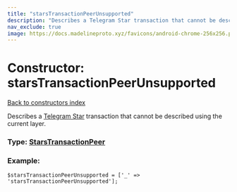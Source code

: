 ```yaml
---
title: "starsTransactionPeerUnsupported"
description: "Describes a Telegram Star transaction that cannot be described using the current layer."
nav_exclude: true
image: https://docs.madelineproto.xyz/favicons/android-chrome-256x256.png
---
```

# Constructor: starsTransactionPeerUnsupported  
[Back to constructors index](/API_docs/constructors/index.html)



Describes a [Telegram Star](https://core.telegram.org/api/stars) transaction that cannot be described using the current layer.




### Type: [StarsTransactionPeer](/API_docs/types/StarsTransactionPeer.html)


### Example:

```
$starsTransactionPeerUnsupported = ['_' => 'starsTransactionPeerUnsupported'];
```  
